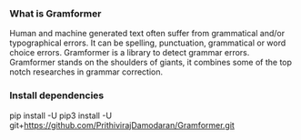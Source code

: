 ### What is Gramformer

Human and machine generated text often suffer from grammatical and/or typographical errors. It can be spelling, punctuation, grammatical or word choice errors. Gramformer is a library to detect grammar errors. Gramformer stands on the shoulders of giants, it combines some of the top notch researches in grammar correction.

### Install dependencies

pip install -U pip3 install -U git+https://github.com/PrithivirajDamodaran/Gramformer.git